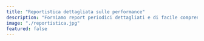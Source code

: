 ```yaml
---
title: "Reportistica dettagliata sulle performance"
description: "Forniamo report periodici dettagliati e di facile comprensione sull'andamento delle prenotazioni e sui rendimenti, garantendo massima trasparenza sulla gestione del tuo immobile."
image: "./reportistica.jpg"
featured: false
---
```

